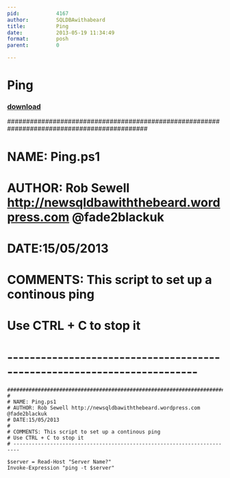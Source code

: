 ```yaml
---
pid:            4167
author:         SQLDBAwithabeard
title:          Ping
date:           2013-05-19 11:34:49
format:         posh
parent:         0

---
```


# Ping

### [download](Scripts\4167.ps1)

#############################################################################################
#
# NAME: Ping.ps1
# AUTHOR: Rob Sewell http://newsqldbawiththebeard.wordpress.com @fade2blackuk
# DATE:15/05/2013
#
# COMMENTS: This script to set up a continous ping 
# Use CTRL + C to stop it
# ------------------------------------------------------------------------


```posh
#############################################################################################
#
# NAME: Ping.ps1
# AUTHOR: Rob Sewell http://newsqldbawiththebeard.wordpress.com @fade2blackuk
# DATE:15/05/2013
#
# COMMENTS: This script to set up a continous ping 
# Use CTRL + C to stop it
# ------------------------------------------------------------------------

$server = Read-Host "Server Name?"
Invoke-Expression "ping -t $server"
```
